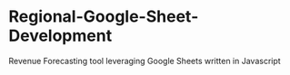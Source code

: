 # Regional-Google-Sheet-Development
Revenue Forecasting tool leveraging Google Sheets written in Javascript

